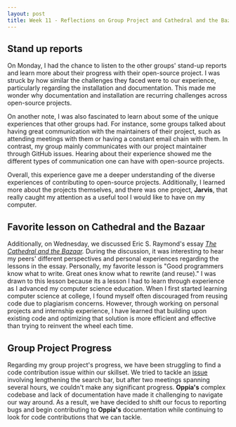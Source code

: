 ```yaml
---
layout: post
title: Week 11 - Reflections on Group Project and Cathedral and the Bazaar
---
```


## **Stand up reports**

On Monday, I had the chance to listen to the other groups' stand-up reports and learn more about their progress with their open-source project. I was struck by how similar the challenges they faced were to our experience, particularly regarding the installation and documentation. This made me wonder why documentation and installation are recurring challenges across open-source projects.

On another note, I was also fascinated to learn about some of the unique experiences that other groups had. For instance, some groups talked about having great communication with the maintainers of their project, such as attending meetings with them or having a constant email chain with them. In contrast, my group mainly communicates with our project maintainer through GitHub issues. Hearing about their experience showed me the different types of communication one can have with open-source projects.

<!--more-->

Overall, this experience gave me a deeper understanding of the diverse experiences of contributing to open-source projects. Additionally, I learned more about the projects themselves, and there was one project, **Jarvis**, that really caught my attention as a useful tool I would like to have on my computer.

## **Favorite lesson on Cathedral and the Bazaar**

Additionally, on Wednesday, we discussed Eric S. Raymond's essay *[The Cathedral and the Bazaar](http://www.catb.org/~esr/writings/cathedral-bazaar/cathedral-bazaar/).* During the discussion, it was interesting to hear my peers' different perspectives and personal experiences regarding the lessons in the essay. Personally, my favorite lesson is "Good programmers know what to write. Great ones know what to rewrite (and reuse)." I was drawn to this lesson because its a lesson I had to learn through experience as I advanced my computer science education. When I first started learning computer science at college, I found myself often discouraged from reusing code due to plagiarism concerns. However, through working on personal projects and internship experience, I have learned that building upon existing code and optimizing that solution is more efficient and effective than trying to reinvent the wheel each time.

## **Group Project Progress**

Regarding my group project's progress, we have been struggling to find a code contribution issue within our skillset. We tried to tackle an [issue](https://github.com/oppia/oppia/issues/17917) involving lengthening the search bar, but after two meetings spanning several hours, we couldn't make any significant progress. **Oppia's** complex codebase and lack of documentation have made it challenging to navigate our way around. As a result, we have decided to shift our focus to reporting bugs and begin contributing to **Oppia's** documentation while continuing to look for code contributions that we can tackle.
